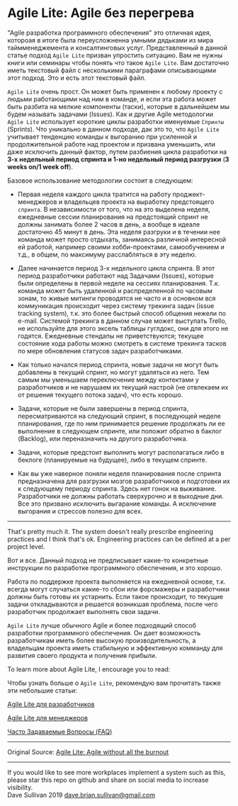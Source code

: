 # Agile Lite: Agile без перегрева

"Agile разработка программного обеспечения" это отличная идея, котороая в итоге была переусложненна умными дядьками из мира таймменеджемента и консалтинговых услуг. Представленный в данной статье подход `Agile Lite` призван упростить ситуацию. Вам не нужны книги или семинары чтобы понять что такое `Agile Lite`. Вам достаточно иметь текстовый файл с несколькими параграфами описывающими этот подход. Это и есть этот текстовый файл.

`Agile Lite` очень прост. Он может быть применен к любому проекту с людьми работающими над ним в команде, и если эта работа может быть разбита на мелкие компоненты (таски), которые в дальнейшем мы будем называть задачами (Issues). Как и другие Agile методологии `Agile Lite` использует короткие циклы разработки именуемые `Спринты` (Sprints). Что уникально в данном подходе, дак это то, что `Agile Lite` учитывает тенденцию команды к выгоранию при усиленной и продолжительной работе над проектом и призвана уменьшить, или даже исключить данный фактор, путем разбиения цикла разработки на **3-х недельный период спринта и 1-но недельный период разгрузки** (**3 weeks on/1 week off**).


Базовое использование методологии состоит в следующем:

* Первая неделя каждого цикла тратится на работу проджект-менеджеров и владельцев проекта на выработку предстоящего `спринта`. В независимости от того, что на это выделена неделя, ежедневные сессии планирования на предстоящий спринт не должны занимать более 2 часов в день, а вообще в идеале достаточно 45 минут в день. Эта неделя разгруки и в течении нее команда может просто отдыхать, занимаясь различной интересной ей работой, например своими хобби-проектами, самообучением и т.д., в общем, по максимуму расслабляться в эту неделю.

* Далее начинается период 3-х недельного цикла спринта. В этот период разработчики работают над Задачами (Issues), которые были определены в первой неделе на сессиях планирования. Т.к. команда может быть удаленной и распределенной по часовым зонам, то живые митинги проводятся не часто и в основном вся коммуникация происходит через систему трекинга задач (issue tracking system), т.к. это более быстрый способ общения нежели по e-mail. Системой трекинга в данном случае может выступать Trello, не используйте для этого эксель таблицы гуглдокс, они для этого не годятся. Ежедневные стендапы не приветствуются; текущее состояние хода работы можно смотреть в системе трекинга тасков по мере обновления статусов задач разработчиками.

* Как только начался период спринта, новые задачи не могут быть добавлены в текущий спринт, но могут удаляться из него. Тем самым мы уменьшаем переключение между контектами у разработчиков и не нарушаем их текущий настрой (не отвлекаем их от решения текущего потока задач), что есть хорошо.

* Задачи, которые не были завершены в период спринта, пересматриваются на следующий спринт, в последующей неделе планирования, где по ним принимается решение продолжать ли ее выполнение в следующем спринте, или положит обратно в баклог (Backlog), или переназначить на другого разработчика.

* Задачи, которые предстоит выполнить могут располагаться либо в беклоге (планируемые на будущее), либо в текущем спринте.

* Как вы уже наверное поняли неделя планирования после спринта предназначена для разгрузки мозгов разработчиков и подготовки их к следующему периоду спринта. Здесь нет гонок на выживание. Разработчики не должны работать сверхурочно и в выходные дни. Все это призвано исключить выгарание команды. А исключение выгорания и стрессов полезно для всех.

----
That's pretty much it. The system doesn't really prescribe engineering practices and I think that's ok. Engineering practices can be defined at a per project level.

Вот и все. Данный подход не предписывает какие-то конкретные инструкции по разработке программного обеспечения, и это хорошо.

Работа по поддержке проекта выполняется на ежедневной основе, т.к. всегда могут случаться какие-то сбои или форсмажеры и разработчики должны быть готовы их устарнить. Если такое происходит, то текущие задачи откладываются и решается возникшая проблема, после чего разработчик продолжает выполнять свои задачи.

`Agile Lite` лучше обычного Agile и более подходящий способ разработки программного обеспечения. Он дает возможность разработчикам иметь более высокую производительность, а владельцам проекта иметь стабильную и эффективную комманду для развития своего продукта и получения прибыли.

To learn more about Agile Lite, I encourage you to read:

Чтобы узнать больше о `Agile Lite`, рекомендую вам прочитать также эти небольшие статьи:

[Agile Lite для разработчиков](agile_lite_for_developers.md)

[Agile Lite для менеджеров](agile_lite_for_managers.md)

[Часто Задаваемые Вопросы (FAQ)](faq.md)


---

Original Source: [Agile Lite: Agile without all the burnout](https://github.com/davebs/AgileLite)

---
If you would like to see more workplaces implement a system such as this, please star this repo on github and share on social media to increase visibility.  
Dave Sullivan 2019 dave.brian.sullivan@gmail.com
